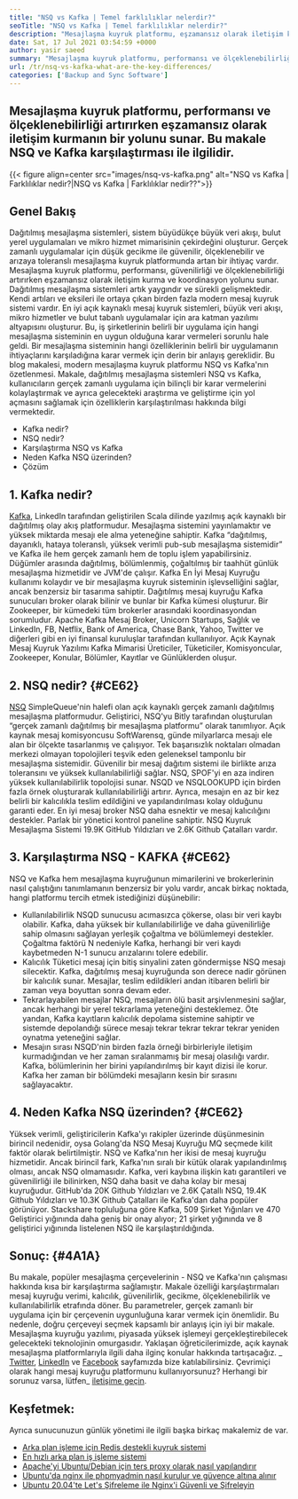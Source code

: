 ```yaml
---
title: "NSQ vs Kafka | Temel farklılıklar nelerdir?" 
seoTitle: "NSQ vs Kafka | Temel farklılıklar nelerdir?" 
description: "Mesajlaşma kuyruk platformu, eşzamansız olarak iletişim kurmanın bir yolunu sunar. Bu makale NSQ ve Kafka Dağıtılmış Mesaj Kuyruk Sistemi Farklılıkları ile ilgilidir." 
date: Sat, 17 Jul 2021 03:54:59 +0000
author: yasir saeed
summary: "Mesajlaşma kuyruk platformu, performansı ve ölçeklenebilirliği artırırken eşzamansız olarak iletişim kurmanın bir yolunu sunar. Bu makale NSQ ve Kafka karşılaştırması ile ilgilidir." 
url: /tr/nsq-vs-kafka-what-are-the-key-differences/
categories: ['Backup and Sync Software']
---
```


## Mesajlaşma kuyruk platformu, performansı ve ölçeklenebilirliği artırırken eşzamansız olarak iletişim kurmanın bir yolunu sunar. Bu makale NSQ ve Kafka karşılaştırması ile ilgilidir.

{{< figure align=center src="images/nsq-vs-kafka.png" alt="NSQ vs Kafka | Farklılıklar nedir?|NSQ vs Kafka | Farklılıklar nedir??">}}


## **Genel Bakış** 
Dağıtılmış mesajlaşma sistemleri, sistem büyüdükçe büyük veri akışı, bulut yerel uygulamaları ve mikro hizmet mimarisinin çekirdeğini oluşturur. Gerçek zamanlı uygulamalar için düşük gecikme ile güvenilir, ölçeklenebilir ve arızaya toleranslı mesajlaşma kuyruk platformunda artan bir ihtiyaç vardır. Mesajlaşma kuyruk platformu, performansı, güvenilirliği ve ölçeklenebilirliği artırırken eşzamansız olarak iletişim kurma ve koordinasyon yolunu sunar.
Dağıtılmış mesajlaşma sistemleri artık yaygındır ve sürekli gelişmektedir. Kendi artıları ve eksileri ile ortaya çıkan birden fazla modern mesaj kuyruk sistemi vardır. En iyi açık kaynaklı mesaj kuyruk sistemleri, büyük veri akışı, mikro hizmetler ve bulut tabanlı uygulamalar için ara katman yazılımı altyapısını oluşturur. Bu, iş şirketlerinin belirli bir uygulama için hangi mesajlaşma sisteminin en uygun olduğuna karar vermeleri sorunlu hale geldi. Bir mesajlaşma sisteminin hangi özelliklerinin belirli bir uygulamanın ihtiyaçlarını karşıladığına karar vermek için derin bir anlayış gereklidir.
Bu blog makalesi, modern mesajlaşma kuyruk platformu NSQ vs Kafka'nın özetlenmesi. Makale, dağıtılmış mesajlaşma sistemleri NSQ vs Kafka, kullanıcıların gerçek zamanlı uygulama için bilinçli bir karar vermelerini kolaylaştırmak ve ayrıca gelecekteki araştırma ve geliştirme için yol açmasını sağlamak için özelliklerin karşılaştırılması hakkında bilgi vermektedir.
  * Kafka nedir?
  * NSQ nedir?
  * Karşılaştırma NSQ vs Kafka
  * Neden Kafka NSQ üzerinden?
  * Çözüm

## 1. Kafka nedir?
[Kafka][1], LinkedIn tarafından geliştirilen Scala dilinde yazılmış açık kaynaklı bir dağıtılmış olay akış platformudur. Mesajlaşma sistemini yayınlamaktır ve yüksek miktarda mesajı ele alma yeteneğine sahiptir. Kafka “dağıtılmış, dayanıklı, hataya toleranslı, yüksek verimli pub-sub mesajlaşma sistemidir” ve Kafka ile hem gerçek zamanlı hem de toplu işlem yapabilirsiniz. Düğümler arasında dağıtılmış, bölümlenmiş, çoğaltılmış bir taahhüt günlük mesajlaşma hizmetidir ve JVM'de çalışır. Kafka En İyi Mesaj Kuyruğu kullanımı kolaydır ve bir mesajlaşma kuyruk sisteminin işlevselliğini sağlar, ancak benzersiz bir tasarıma sahiptir.
Dağıtılmış mesaj kuyruğu Kafka sunucuları broker olarak bilinir ve bunlar bir Kafka kümesi oluşturur. Bir Zookeeper, bir kümedeki tüm brokerler arasındaki koordinasyondan sorumludur. Apache Kafka Mesaj Broker, Unicorn Startups, Sağlık ve LinkedIn, FB, Netflix, Bank of America, Chase Bank, Yahoo, Twitter ve diğerleri gibi en iyi finansal kuruluşlar tarafından kullanılıyor. Açık Kaynak Mesaj Kuyruk Yazılımı Kafka Mimarisi Üreticiler, Tüketiciler, Komisyoncular, Zookeeper, Konular, Bölümler, Kayıtlar ve Günlüklerden oluşur.

## 2. NSQ nedir?   {#CE62}
[NSQ][2] SimpleQueue'nin halefi olan açık kaynaklı gerçek zamanlı dağıtılmış mesajlaşma platformudur. Geliştirici, NSQ'yu Bitly tarafından oluşturulan “gerçek zamanlı dağıtılmış bir mesajlaşma platformu” olarak tanımlıyor. Açık kaynak mesaj komisyoncusu SoftWarensq, günde milyarlarca mesajı ele alan bir ölçekte tasarlanmış ve çalışıyor. Tek başarısızlık noktaları olmadan merkezi olmayan topolojileri teşvik eden geleneksel tamponlu bir mesajlaşma sistemidir. Güvenilir bir mesaj dağıtım sistemi ile birlikte arıza toleransını ve yüksek kullanılabilirliği sağlar.
NSQ, SPOF'yi en aza indiren yüksek kullanılabilirlik topolojisi sunar. NSQD ve NSQLOOKUPD için birden fazla örnek oluşturarak kullanılabilirliği artırır. Ayrıca, mesajın en az bir kez belirli bir kalıcılıkla teslim edildiğini ve yapılandırılması kolay olduğunu garanti eder. En iyi mesaj broker NSQ daha esnektir ve mesaj kalıcılığını destekler. Parlak bir yönetici kontrol paneline sahiptir. NSQ Kuyruk Mesajlaşma Sistemi 19.9K GitHub Yıldızları ve 2.6K Github Çatalları vardır.

## 3. Karşılaştırma NSQ - KAFKA   {#CE62}
NSQ ve Kafka hem mesajlaşma kuyruğunun mimarilerini ve brokerlerinin nasıl çalıştığını tanımlamanın benzersiz bir yolu vardır, ancak birkaç noktada, hangi platformu tercih etmek istediğinizi düşünebilir:
  * Kullanılabilirlik
NSQD sunucusu acımasızca çökerse, olası bir veri kaybı olabilir. Kafka, daha yüksek bir kullanılabilirliğe ve daha güvenilirliğe sahip olmasını sağlayan yerleşik çoğaltma ve bölümlemeyi destekler. Çoğaltma faktörü N nedeniyle Kafka, herhangi bir veri kaydı kaybetmeden N-1 sunucu arızalarını tolere edebilir.
  * Kalıcılık
Tüketici mesaj için bitiş sinyalini zaten göndermişse NSQ mesajı silecektir.
Kafka, dağıtılmış mesaj kuyruğunda son derece nadir görünen bir kalıcılık sunar. Mesajlar, teslim edildikleri andan itibaren belirli bir zaman veya boyuttan sonra devam eder.
  * Tekrarlayabilen mesajlar
NSQ, mesajların ölü basit arşivlenmesini sağlar, ancak herhangi bir yerel tekrarlama yeteneğini desteklemez.
Öte yandan, Kafka kayıtların kalıcılık depolama sistemine sahiptir ve sistemde depolandığı sürece mesajı tekrar tekrar tekrar tekrar yeniden oynatma yeteneğini sağlar.
  * Mesajın sırası
NSQD'nin birden fazla örneği birbirleriyle iletişim kurmadığından ve her zaman sıralanmamış bir mesaj olasılığı vardır. Kafka, bölümlerinin her birini yapılandırılmış bir kayıt dizisi ile korur. Kafka her zaman bir bölümdeki mesajların kesin bir sırasını sağlayacaktır.

## 4. Neden Kafka NSQ üzerinden?   {#CE62}
Yüksek verimli, geliştiricilerin Kafka'yı rakipler üzerinde düşünmesinin birincil nedenidir, oysa Golang'da NSQ Mesaj Kuyruğu MQ seçmede kilit faktör olarak belirtilmiştir. NSQ ve Kafka'nın her ikisi de mesaj kuyruğu hizmetidir. Ancak birincil fark, Kafka'nın sıralı bir kütük olarak yapılandırılmış olması, ancak NSQ olmamasıdır. Kafka, veri kaybına ilişkin katı garantileri ve güvenilirliği ile bilinirken, NSQ daha basit ve daha kolay bir mesaj kuyruğudur.
GitHub'da 20K Github Yıldızları ve 2.6K Çatallı NSQ, 19.4K Github Yıldızları ve 10.3K Github Çatalları ile Kafka'dan daha popüler görünüyor. Stackshare topluluğuna göre Kafka, 509 Şirket Yığınları ve 470 Geliştirici yığınında daha geniş bir onay alıyor; 21 şirket yığınında ve 8 geliştirici yığınında listelenen NSQ ile karşılaştırıldığında.

## Sonuç:   {#4A1A}
Bu makale, popüler mesajlaşma çerçevelerinin - NSQ ve Kafka'nın çalışması hakkında kısa bir karşılaştırma sağlamıştır. Makale özelliği karşılaştırmaları mesaj kuyruğu verimi, kalıcılık, güvenilirlik, gecikme, ölçeklenebilirlik ve kullanılabilirlik etrafında döner. Bu parametreler, gerçek zamanlı bir uygulama için bir çerçevenin uygunluğuna karar vermek için önemlidir. Bu nedenle, doğru çerçeveyi seçmek kapsamlı bir anlayış için iyi bir makale. Mesajlaşma kuyruğu yazılımı, piyasada yüksek işlemeyi gerçekleştirebilecek gelecekteki teknolojinin omurgasıdır. Yaklaşan öğreticilerimizde, açık kaynak mesajlaşma platformlarıyla ilgili daha ilginç konular hakkında tartışacağız.
_ [Twitter][3], [LinkedIn][4] ve [Facebook][5] sayfamızda bize katılabilirsiniz. Çevrimiçi olarak hangi mesaj kuyruğu platformunu kullanıyorsunuz? Herhangi bir sorunuz varsa, lütfen_ [iletişime geçin][6].

## Keşfetmek:
Ayrıca sunucunuzun günlük yönetimi ile ilgili başka birkaç makalemiz de var.
  * [Arka plan işleme için Redis destekli kuyruk sistemi][7]
  * [En hızlı arka plan iş işleme sistemi][8]
  * [Apache'yi Ubuntu/Debian için ters proxy olarak nasıl yapılandırır][9]
  * [Ubuntu'da nginx ile phpmyadmin nasıl kurulur ve güvence altına alınır][10]
  * [Ubuntu 20.04'te Let's Şifreleme ile Nginx'i Güvenli ve Şifreleyin][11]

  
[1]: https://kafka.apache.org/
[2]: https://nsq.io/
[3]: https://twitter.com/containerize_co
[4]: https://www.linkedin.com/company/containerize/
[5]: http://facebook.com/containerize
[6]: mailto:yasir.saeed@aspose.com
[7]: https://products.containerize.com/message-queue-software/resque/
[8]: https://products.containerize.com/message-queue-software/sidekiq/
[9]: https://blog.containerize.com/web-server-solution-stack/how-to-configure-apache-as-a-reverse-proxy-for-ubuntudebian/
[10]: https://blog.containerize.com/web-server-solution-stack/how-to-install-and-secure-phpmyadmin-with-nginx-on-ubuntu/
[11]: https://blog.containerize.com/web-server-solution-stack/how-to-secure-nginx-with-letsencrypt-on-ubuntu-20-04/
